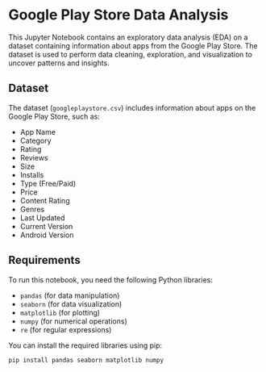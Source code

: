 # Google Play Store Data Analysis

This Jupyter Notebook contains an exploratory data analysis (EDA) on a dataset containing information about apps from the Google Play Store. The dataset is used to perform data cleaning, exploration, and visualization to uncover patterns and insights.

## Dataset

The dataset (`googleplaystore.csv`) includes information about apps on the Google Play Store, such as:

- App Name
- Category
- Rating
- Reviews
- Size
- Installs
- Type (Free/Paid)
- Price
- Content Rating
- Genres
- Last Updated
- Current Version
- Android Version

## Requirements

To run this notebook, you need the following Python libraries:

- `pandas` (for data manipulation)
- `seaborn` (for data visualization)
- `matplotlib` (for plotting)
- `numpy` (for numerical operations)
- `re` (for regular expressions)

You can install the required libraries using pip:

```bash
pip install pandas seaborn matplotlib numpy
